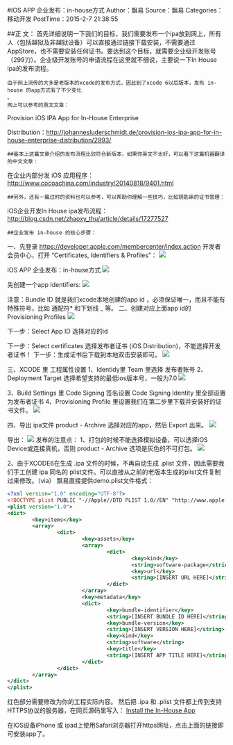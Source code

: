 #IOS APP 企业发布：in-house方式
Author：飘易 Source：飘易
Categories：移动开发 PostTime：2015-2-7 21:38:55

##正 文：
    首先详细说明一下我们的目标，我们需要发布一个ipa放到网上，所有人（包括越狱及非越狱设备）可以直接通过链接下载安装，不需要通过AppStore，也不需要安装任何证书。要达到这个目标，就需要企业级开发账号（299刀）。企业级开发账号的申请流程在这里就不细说，主要说一下In House ipa的发布流程。
    
    由于网上流传的大多是老版本的xcode的发布方式，因此到了xcode 6以后版本，发布 in-house 的app方式有了不少变化
    。
    网上可以参考的英文文章：
    
Provision iOS IPA App for In-House Enterprise

Distribution：http://johannesluderschmidt.de/provision-ios-ipa-app-for-in-house-enterprise-distribution/2993/

    ##基本上这篇文章介绍的发布流程比较符合新版本，如果你英文不太好，可以看下这篇机器翻译的中文文章：
    
在企业内部分发 iOS 应用程序：http://www.cocoachina.com/industry/20140818/9401.html

    ##另外，还有一篇过时的资料也可以参考，可以帮助你理解一些技巧，比如钥匙串的证书管理：
    
iOS企业开发In House ipa发布流程：http://blog.csdn.net/zhaoxy_thu/article/details/17277527

    ##企业发布 in-house 的核心步骤：
    
一、先登录 https://developer.apple.com/membercenter/index.action 开发者会员中心，打开 “Certificates, Identifiers & Profiles”：
    <img src="http://www.piaoyi.org/upimg/file071127_08/02/201551711491888.jpg" />
    
IOS APP 企业发布：in-house方式
<img src="http://www.piaoyi.org/upimg/file071127_08/02/20155171271128.jpg" />

先创建一个app Identifiers:
<img src="http://www.piaoyi.org/upimg/file071127_08/02/201551711544333.jpg" />


注意：Bundle ID 就是我们xcode本地创建的app id ，必须保证唯一，而且不能有特殊符号，比如 通配符* 和下划线 _ 等。
二、创建对应上面app id的 Provisioning Profiles
<img src="http://www.piaoyi.org/upimg/file071127_08/02/201551711591978.jpg" />

下一步：Select App ID 选择对应的id

下一步：Select certificates 选择发布者证书 (iOS Distribution)，不能选择开发者证书！
下一步：生成证书后下载到本地双击安装即可。
<img src="http://www.piaoyi.org/upimg/file071127_08/02/20155171224891.jpg" />


三、XCODE 里 工程属性设置
1、Identidy里 Team 里选择 发布者账号
2、Deployment Target 选择希望支持的最低ios版本号，一般为7.0
<img src="http://www.piaoyi.org/upimg/file071127_08/02/20155171211258.jpg"/>

3、Build Settings 里 Code Signing 签名设置 Code Signing Identity 里全部设置为发布者证书
4、Provisioning Profile 里设置我们在第二步里下载并安装好的证书文件。
<img src="http://www.piaoyi.org/upimg/file071127_08/02/201551712141858.jpg"/>

四、导出 ipa文件
product - Archive 选择对应的app，然后 Export 出来。
<img src="http://www.piaoyi.org/upimg/file071127_08/02/201551712191619.jpg"/>


导出：
<img src="http://www.piaoyi.org/upimg/file071127_08/02/201551712204866.jpg"/>
     发布的注意点：
1、打包的时候不能选择模拟设备，可以选择iOS Device或连接真机，否则 product - Archive 选项是灰色的不可打包。
<img src="http://www.piaoyi.org/upimg/file071127_08/02/201551721333993.jpg"/>

2、由于XCODE6在生成 .ipa 文件的时候，不再自动生成 .plist 文件，因此需要我们手工创建 ipa 同名的 plist文件。可以直接从之前的老版本生成的plist文件复制过来修改。（via）
飘易直接提供demo.plist文件格式：
```xml
<?xml version="1.0" encoding="UTF-8"?>
<!DOCTYPE plist PUBLIC "-//Apple//DTD PLIST 1.0//EN" "http://www.apple.com/DTDs/PropertyList-1.0.dtd">
<plist version="1.0">
<dict>
        <key>items</key>
        <array>
                <dict>
                        <key>assets</key>
                        <array>
                                <dict>
                                        <key>kind</key>
                                        <string>software-package</string>
                                        <key>url</key>
                                        <string>[INSERT URL HERE]</string>
                                </dict>
                        </array>
                        <key>metadata</key>
                        <dict>
                                <key>bundle-identifier</key>
                                <string>[INSERT BUNDLE ID HERE]</string>
                                <key>bundle-version</key>
                                <string>[INSERT VERSION HERE]</string>
                                <key>kind</key>
                                <string>software</string>
                                <key>title</key>
                                <string>[INSERT APP TITLE HERE]</string>
                        </dict>
                </dict>
        </array>
</dict>
</plist>
```
红色部分需要修改为你的工程实际内容。
然后把 .ipa 和 .plist 文件都上传到支持HTTPS协议的服务器，在网页源码里写入：
<a href="itms-services://?action=download-manifest&url=https://mydomain.com/apps/MyInHouseApp.plist" id="text">Install the In-House App</a> 

 
在IOS设备iPhone 或 ipad上使用Safari浏览器打开https网址，点击上面的链接即可安装app了。
